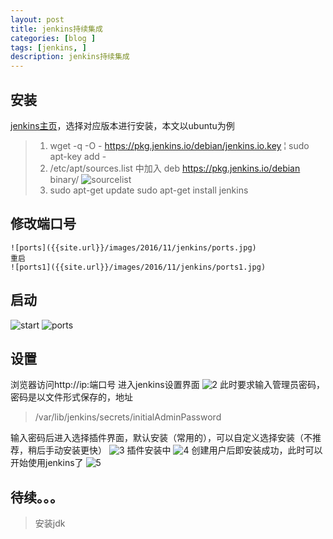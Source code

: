 ```yaml
---
layout: post
title: jenkins持续集成
categories: [blog ]
tags: [jenkins, ]
description: jenkins持续集成
---
```


## 安装
[jenkins主页][b9b9b210]，选择对应版本进行安装，本文以ubuntu为例

  >1.  wget -q -O - https://pkg.jenkins.io/debian/jenkins.io.key &#166; sudo apt-key add -
  >2.  /etc/apt/sources.list 中加入  deb https://pkg.jenkins.io/debian binary/
      ![sourcelist]({{site.url}}/images/2016/11/jenkins/1.jpg)
  >3. sudo apt-get update
      sudo apt-get install jenkins

  [b9b9b210]: https://jenkins.io/index.html "jenkins主页"

## 修改端口号

    ![ports]({{site.url}}/images/2016/11/jenkins/ports.jpg)
    重启
    ![ports1]({{site.url}}/images/2016/11/jenkins/ports1.jpg)

## 启动
![start]({{site.url}}/images/2016/11/jenkins/start.jpg)
  ![ports]({{site.url}}/images/2016/11/jenkins/ports.jpg)

## 设置
  浏览器访问http://ip:端口号 进入jenkins设置界面
  ![2]({{site.url}}/images/2016/11/jenkins/2.jpg)
  此时要求输入管理员密码，密码是以文件形式保存的，地址

  > /var/lib/jenkins/secrets/initialAdminPassword

  输入密码后进入选择插件界面，默认安装（常用的），可以自定义选择安装（不推荐，稍后手动安装更快）
  ![3]({{site.url}}/images/2016/11/jenkins/3.jpg)
  插件安装中
  ![4]({{site.url}}/images/2016/11/jenkins/4.jpg)
  创建用户后即安装成功，此时可以开始使用jenkins了
  ![5]({{site.url}}/images/2016/11/jenkins/5.jpg)

## 待续。。。
   >安装jdk



  [f71812a6]: http://updates.jenkins-ci.org/download/plugins "插件地址"


  [5b0bc3bb]: https://jenkins.io/index.html "jenkins下载地址"
